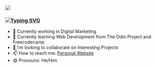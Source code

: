 <a href="https://danielfreire.pages.dev/"> <img src="./img/Web-Header-Background.svg"/></a>

### [![Typing SVG](https://readme-typing-svg.herokuapp.com?lines=Hi+there+%F0%9F%91%8B)](https://git.io/typing-svg)

<!-- <a href="https://danielfreire.pages.dev/"> <img src="./img/rose-petals (2).svg"/></a> -->

- 🔭 Currently working in Digital Marketing
- 🌱 Currently learning Web Development from The Odin Project and Freecodecamp
- 👯 I’m looking to collaborate on Interesting Projects
- 📫 How to reach me: [Personal Website](https://danielfreire.pages.dev)
- 😄 Pronouns: He/Him

<!--
**Dainelli/Dainelli** is a ✨ _special_ ✨ repository because its `README.md` (this file) appears on your GitHub profile.

Here are some ideas to get you started:

- 🔭 I’m currently working on ...
- 🌱 I’m currently learning ...
- 👯 I’m looking to collaborate on ...
- 🤔 I’m looking for help with ...
- 💬 Ask me about ...
- 📫 How to reach me: ...
- 😄 Pronouns: ...
- ⚡ Fun fact: ...
-->
